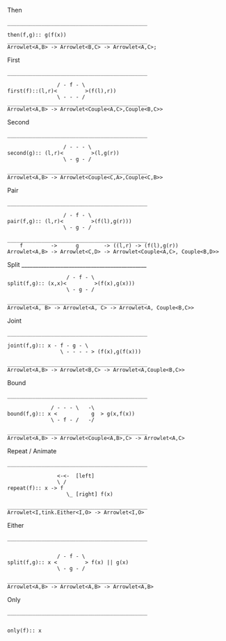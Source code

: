 

Then

    _____________________________________________

    then(f,g):: g(f(x))
    _____________________________________________
    Arrowlet<A,B> -> Arrowlet<B,C> -> Arrowlet<A,C>;

First

    _____________________________________________

                    / - f - \
    first(f)::(l,r)<         >(f(l),r))
                    \ - - - /
    _____________________________________________
    Arrowlet<A,B> -> Arrowlet<Couple<A,C>,Couple<B,C>>

Second

    _____________________________________________

                      / - - - \          
    second(g):: (l,r)<         >(l,g(r))
                      \ - g - /

    _____________________________________________
    Arrowlet<A,B> -> Arrowlet<Couple<C,A>,Couple<C,B>>

Pair

    _____________________________________________

                      / - f - \
    pair(f,g):: (l,r)<         >(f(l),g(r)))
                      \ - g - /

    _____________________________________________
        f         ->      g        -> ((l,r) -> (f(l),g(r))
    Arrowlet<A,B> -> Arrowlet<C,D> -> Arrowlet<Couple<A,C>, Couple<B,D>>

Split
    _____________________________________________

                       / - f - \
    split(f,g):: (x,x)<         >(f(x),g(x)))
                       \ - g - /

    _____________________________________________
    Arrowlet<A, B> -> Arrowlet<A, C> -> Arrowlet<A, Couple<B,C>>

Joint

    _____________________________________________

    joint(f,g):: x - f - g - \   
                     \ - - - - > (f(x),g(f(x)))

    _____________________________________________
    Arrowlet<A,B> -> Arrowlet<B,C> -> Arrowlet<A,Couple<B,C>>

Bound

    _____________________________________________

                  / - - - \   -\
    bound(f,g):: x <           g  > g(x,f(x))
                  \ - f - /   -/

    _____________________________________________
    Arrowlet<A,B> -> Arrowlet<Couple<A,B>,C> -> Arrowlet<A,C>

Repeat / Animate

    _____________________________________________

                    <-<-  [left]
                    \ /
    repeat(f):: x -> f     
                       \_ [right] f(x)

    _____________________________________________
    Arrowlet<I,tink.Either<I,O> -> Arrowlet<I,O>

Either

    _____________________________________________


                    / - f - \
    split(f,g):: x <         > f(x) || g(x)
                    \ - g - /

    _____________________________________________
    Arrowlet<A,B> -> Arrowlet<A,B> -> Arrowlet<A,B>

    
Only

    _____________________________________________


    only(f):: x